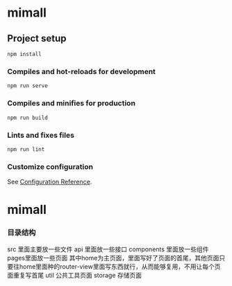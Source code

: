 # mimall

## Project setup
```
npm install
```

### Compiles and hot-reloads for development
```
npm run serve
```

### Compiles and minifies for production
```
npm run build
```

### Lints and fixes files
```
npm run lint
```

### Customize configuration
See [Configuration Reference](https://cli.vuejs.org/config/).
# mimall

### 目录结构
src 里面主要放一些文件
api 里面放一些接口
components 里面放一些组件
pages里面放一些页面 其中home为主页面，里面写好了页面的首尾，其他页面只要往home里面种的router-view里面写东西就行，从而能够复用，不用让每个页面重复写首尾
util 公共工具页面
storage 存储页面
